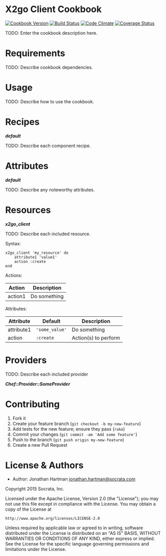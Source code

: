 X2go Client Cookbook
====================
[![Cookbook Version](https://img.shields.io/cookbook/v/x2go-client.svg)][cookbook]
[![Build Status](https://img.shields.io/travis/socrata-cookbooks/chef-x2go-client.svg)][travis]
[![Code Climate](https://img.shields.io/codeclimate/github/socrata-cookbooks/chef-x2go-client.svg)][codeclimate]
[![Coverage Status](https://img.shields.io/coveralls/socrata-cookbooks/chef-x2go-client.svg)][coveralls]

[cookbook]: https://supermarket.chef.io/cookbooks/x2go-client
[travis]: https://travis-ci.org/socrata-cookbooks/chef-x2go-client
[codeclimate]: https://codeclimate.com/github/socrata-cookbooks/chef-x2go-client
[coveralls]: https://coveralls.io/r/socrata-cookbooks/chef-x2go-client

TODO: Enter the cookbook description here.

Requirements
============

TODO: Describe cookbook dependencies.

Usage
=====

TODO: Describe how to use the cookbook.

Recipes
=======

***default***

TODO: Describe each component recipe.

Attributes
==========

***default***

TODO: Describe any noteworthy attributes.

Resources
=========

***x2go_client***

TODO: Describe each included resource.

Syntax:

    x2go_client 'my_resource' do
        attribute1 'value1'
        action :create
    end

Actions:

| Action  | Description  |
|---------|--------------|
| action1 | Do something |

Attributes:

| Attribute  | Default        | Description          |
|------------|----------------|----------------------|
| attribute1 | `'some_value'` | Do something         |
| action     | `:create`      | Action(s) to perform |

Providers
=========

TODO: Describe each included provider

***Chef::Provider::SomeProvider***

Contributing
============

1. Fork it
2. Create your feature branch (`git checkout -b my-new-feature`)
3. Add tests for the new feature; ensure they pass (`rake`)
4. Commit your changes (`git commit -am 'Add some feature'`)
5. Push to the branch (`git push origin my-new-feature`)
6. Create a new Pull Request

License & Authors
=================
- Author: Jonathan Hartman <jonathan.hartman@socrata.com>

Copyright 2015 Socrata, Inc.

Licensed under the Apache License, Version 2.0 (the "License");
you may not use this file except in compliance with the License.
You may obtain a copy of the License at

    http://www.apache.org/licenses/LICENSE-2.0

Unless required by applicable law or agreed to in writing, software
distributed under the License is distributed on an "AS IS" BASIS,
WITHOUT WARRANTIES OR CONDITIONS OF ANY KIND, either express or implied.
See the License for the specific language governing permissions and
limitations under the License.

